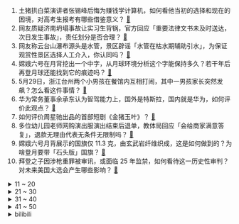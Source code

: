 1. 土猪拱白菜演讲者张锡峰后悔为赚钱学计算机，如何看他当初的选择和现在的困境，对高考生报考有哪些借鉴意义？ [:link:](https://www.zhihu.com/question/658012177)
2. 网友质疑济南坍塌事故让实习生背锅，官方回应「重要法律文书未及时送达，次日发生事故」，责任划分是否合理？ [:link:](https://www.zhihu.com/question/658037282)
3. 网友称云台山瀑布源头是水管，景区辟谣「水管在枯水期辅助引水」，为保证观赏性景区选择人工介入，你认同吗？ [:link:](https://www.zhihu.com/question/658045795)
4. 嫦娥六号在月背挖出一个中字，从月球环境分析这个字能保持多久？若干年后再登月球还能找到它的痕迹吗？ [:link:](https://www.zhihu.com/question/658067092)
5. 5月29日，浙江台州两个小男孩在餐馆内互相打闹，其中一男孩家长突然发飙？怎么看这件事情？ [:link:](https://www.zhihu.com/question/657654086)
6. 华为常务董事余承东认为智驾能力上，国外是特斯拉，国内就是华为，如何评价此观点？ [:link:](https://www.zhihu.com/question/657958332)
7. 如何评价周星驰出品的首部短剧《金猪玉叶》？ [:link:](https://www.zhihu.com/question/657997522)
8. 多位幼儿园老师网购演出服演出结束后退单，教体局回应「会给商家满意答复」，退款无理由代表无条件无限制吗？ [:link:](https://www.zhihu.com/question/658054402)
9. 嫦娥六号月背展示的国旗仅 11.3 克，由玄武岩纤维织成，这是如何做到的？为啥登月要带「石头版」国旗？ [:link:](https://www.zhihu.com/question/658066825)
10. 拜登之子因涉枪重罪被审讯，或面临 25 年监禁，如何看待这一历史性审判？对未来美国大选会产生哪些影响？ [:link:](https://www.zhihu.com/question/658042016)
<details>
<summary>11 ~ 20</summary>

11. 嫦娥六号为什么只待两天就急着回? [:link:](https://www.zhihu.com/question/658035054)
12. 如何评价 2025 年 QS 世界排名？IC第2、UCL第9、墨大13、伯克利12、普林斯顿22？ [:link:](https://www.zhihu.com/question/658097771)
13. 哪一个瞬间让你觉得后怕？ [:link:](https://www.zhihu.com/question/632407667)
14. 为什么光纤目前取代不了网线？ [:link:](https://www.zhihu.com/question/559392305)
15. 武汉大学宣布 2024 级开始本科生转专业不受限制，武大是否真能实现转专业自由？ [:link:](https://www.zhihu.com/question/657957381)
16. 跑步期间你手机放哪里不影响你跑步，放在哪里更方便一点？ [:link:](https://www.zhihu.com/question/657320184)
17. 为什么日本做不出《崩铁》和《原神》？ [:link:](https://www.zhihu.com/question/652297431)
18. 为什么工作上，老板不喜欢给优秀老员工加工资？ [:link:](https://www.zhihu.com/question/653527537)
19. 为什么人会习惯性地讨好别人？ [:link:](https://www.zhihu.com/question/657699925)
20. 有哪些不为人知的端午节「冷知识」？ [:link:](https://www.zhihu.com/question/403375686)
</details>
<details>
<summary>21 ~ 30</summary>

21. 高振宁透露下届「老头杯」将拍卖选人，每队都有「工资帽」，首届「老头杯」赛事有哪些亮点和不足？ [:link:](https://www.zhihu.com/question/657977386)
22. 为什么说广州还是中国稳稳的第三城? [:link:](https://www.zhihu.com/question/271370886)
23. 如何评价徐志胜出现在《庆余年 2》大结局里？ [:link:](https://www.zhihu.com/question/657738181)
24. 浙江被溪流冲走两游客已无生命体征，事发地为荒废景区曾被网友在社交平台推荐，此事有哪些警示？谁将担责？ [:link:](https://www.zhihu.com/question/658030953)
25. 骁龙8＋、8gen2、8gen3哪个会成为经典神u? [:link:](https://www.zhihu.com/question/652792865)
26. 柬埔寨8月将开建 17 亿美元运河，这将为当地带来哪些发展机遇？ [:link:](https://www.zhihu.com/question/657754520)
27. 理想汽车的裁员是不是意味着新能源车企已经进入了淘汰赛？ [:link:](https://www.zhihu.com/question/656474589)
28. 儿子考上成都市公安局公务员，女朋友考上太原市一大学教师，怎么办？是结婚还是分手? [:link:](https://www.zhihu.com/question/655128362)
29. 原神目前最大的问题是什么？ [:link:](https://www.zhihu.com/question/655077054)
30. 数学系和物理系学生有什么差别？ [:link:](https://www.zhihu.com/question/24127370)
</details>
<details>
<summary>31 ~ 40</summary>

31. 日本战国贫穷程度真的到了强势如北条泡饭多加一点茶，被其父大呼败家亡北条之日不远了吗? [:link:](https://www.zhihu.com/question/537811245)
32. 为什么招聘网站上明明写着招聘，但是投了简历，对方又不看？ [:link:](https://www.zhihu.com/question/655951351)
33. 如何评价《DNF 手游》已经连续霸榜畅销榜近10天？ [:link:](https://www.zhihu.com/question/657636976)
34. 《庆余年》中庆帝对自己的私生子范闲是什么感情？ [:link:](https://www.zhihu.com/question/657660880)
35. 暗恋最大的遗憾是什么？ [:link:](https://www.zhihu.com/question/657774450)
36. 夏天到了，你最喜欢的运动方式是什么，分享一下你的运动体验? [:link:](https://www.zhihu.com/question/656716675)
37. 怎么做才令你心情愉快呢？ [:link:](https://www.zhihu.com/question/429006459)
38. 《庆余年》中的范闲为什么突破不了大宗师？ [:link:](https://www.zhihu.com/question/433691442)
39. 为什么有的招聘时会问「你有没有带过团队」？ [:link:](https://www.zhihu.com/question/657646240)
40. 女生怎么样做到精神独立？ [:link:](https://www.zhihu.com/question/22395343)
</details>
<details>
<summary>41 ~ 50</summary>

41. 物理很难学吗？ [:link:](https://www.zhihu.com/question/657781495)
42. “世外仙姝寂寞林”里的“寂寞”怎么理解？ [:link:](https://www.zhihu.com/question/657971507)
43. 为什么猫包的风评越来越差？宠物航空箱的风评却越来越好？ [:link:](https://www.zhihu.com/question/656180193)
44. 《庆余年2》悬空庙刺杀中，二皇子在干什么？ [:link:](https://www.zhihu.com/question/657851855)
45. 印度总理莫迪宣布赢得大选，他的执政理念是怎样的？印度未来将如何发展？ [:link:](https://www.zhihu.com/question/658089451)
46. 家里的哪个角落，哪怕只是每天看一眼都会觉得很幸福？ [:link:](https://www.zhihu.com/question/653888957)
47. 面试被问到知识盲区，是直接说不清楚，还是说一些正确的废话？ [:link:](https://www.zhihu.com/question/651409290)
48. 如何看待“心理舒适圈”? [:link:](https://www.zhihu.com/question/657802472)
49. 所以爱一个人是什么感觉？ [:link:](https://www.zhihu.com/question/621011242)
50. 脑梗的前兆是什么？ [:link:](https://www.zhihu.com/question/512115942)
</details><details>
<summary>bilibili</summary>

</details>